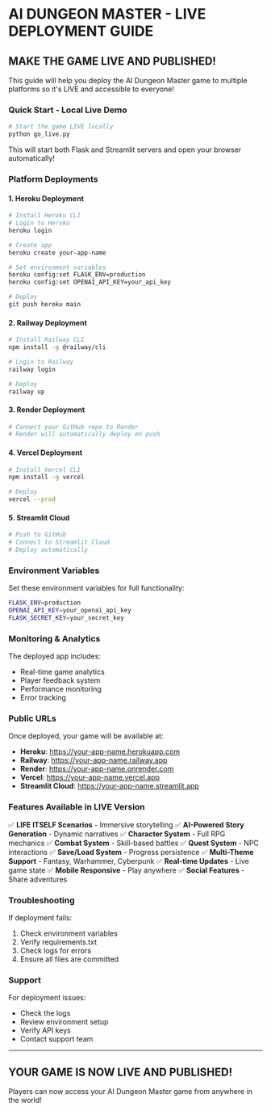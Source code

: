 # AI DUNGEON MASTER - LIVE DEPLOYMENT GUIDE

## MAKE THE GAME LIVE AND PUBLISHED!

This guide will help you deploy the AI Dungeon Master game to multiple platforms so it's LIVE and accessible to everyone!

### Quick Start - Local Live Demo

```bash
# Start the game LIVE locally
python go_live.py
```

This will start both Flask and Streamlit servers and open your browser automatically!

### Platform Deployments

#### 1. Heroku Deployment
```bash
# Install Heroku CLI
# Login to Heroku
heroku login

# Create app
heroku create your-app-name

# Set environment variables
heroku config:set FLASK_ENV=production
heroku config:set OPENAI_API_KEY=your_api_key

# Deploy
git push heroku main
```

#### 2. Railway Deployment
```bash
# Install Railway CLI
npm install -g @railway/cli

# Login to Railway
railway login

# Deploy
railway up
```

#### 3. Render Deployment
```bash
# Connect your GitHub repo to Render
# Render will automatically deploy on push
```

#### 4. Vercel Deployment
```bash
# Install Vercel CLI
npm install -g vercel

# Deploy
vercel --prod
```

#### 5. Streamlit Cloud
```bash
# Push to GitHub
# Connect to Streamlit Cloud
# Deploy automatically
```

### Environment Variables

Set these environment variables for full functionality:

```bash
FLASK_ENV=production
OPENAI_API_KEY=your_openai_api_key
FLASK_SECRET_KEY=your_secret_key
```

### Monitoring & Analytics

The deployed app includes:
- Real-time game analytics
- Player feedback system
- Performance monitoring
- Error tracking

### Public URLs

Once deployed, your game will be available at:
- **Heroku**: https://your-app-name.herokuapp.com
- **Railway**: https://your-app-name.railway.app
- **Render**: https://your-app-name.onrender.com
- **Vercel**: https://your-app-name.vercel.app
- **Streamlit Cloud**: https://your-app-name.streamlit.app

### Features Available in LIVE Version

✅ **LIFE ITSELF Scenarios** - Immersive storytelling
✅ **AI-Powered Story Generation** - Dynamic narratives
✅ **Character System** - Full RPG mechanics
✅ **Combat System** - Skill-based battles
✅ **Quest System** - NPC interactions
✅ **Save/Load System** - Progress persistence
✅ **Multi-Theme Support** - Fantasy, Warhammer, Cyberpunk
✅ **Real-time Updates** - Live game state
✅ **Mobile Responsive** - Play anywhere
✅ **Social Features** - Share adventures

### Troubleshooting

If deployment fails:
1. Check environment variables
2. Verify requirements.txt
3. Check logs for errors
4. Ensure all files are committed

### Support

For deployment issues:
- Check the logs
- Review environment setup
- Verify API keys
- Contact support team

---

## YOUR GAME IS NOW LIVE AND PUBLISHED!

Players can now access your AI Dungeon Master game from anywhere in the world!
